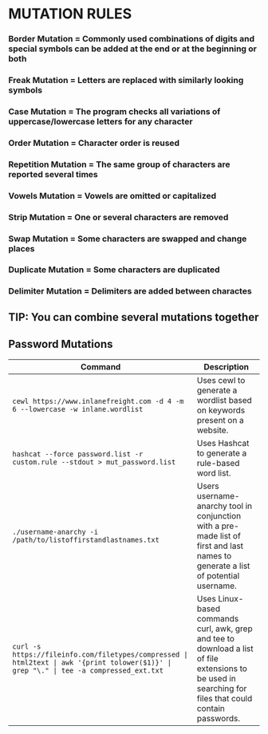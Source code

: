 # MUTATION RULES

### Border Mutation = Commonly used combinations of digits and special symbols can be added at the end or at the beginning or both

### Freak Mutation = Letters are replaced with similarly looking symbols

### Case Mutation = The program checks all variations of uppercase/lowercase letters for any character

### Order Mutation = Character order is reused

### Repetition Mutation = The same group of characters are reported several times

### Vowels Mutation = Vowels are omitted or capitalized

### Strip Mutation = One or several characters are removed

### Swap Mutation = Some characters are swapped and change places

### Duplicate Mutation = Some characters are duplicated

### Delimiter Mutation = Delimiters are added between charactes

## TIP: You can combine several mutations together

## Password Mutations

| **Command**| **Description**|
|-|-|
| `cewl https://www.inlanefreight.com -d 4 -m 6 --lowercase -w inlane.wordlist` | Uses cewl to generate a wordlist based on keywords present on a website. |
| `hashcat --force password.list -r custom.rule --stdout > mut_password.list` | Uses Hashcat to generate a rule-based word list.             |
| `./username-anarchy -i /path/to/listoffirstandlastnames.txt` | Users username-anarchy tool in conjunction with a pre-made list of first and last names to generate a list of potential username. |
| `curl -s https://fileinfo.com/filetypes/compressed \| html2text \| awk '{print tolower($1)}' \| grep "\." \| tee -a compressed_ext.txt` | Uses Linux-based commands curl, awk, grep and tee to download a list of file extensions to be used in searching for files that could contain passwords. |

